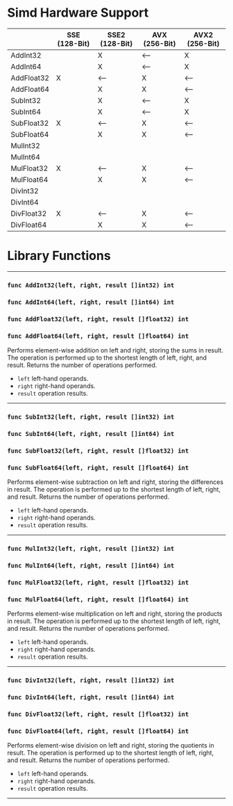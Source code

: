 # Simd Hardware Support
|          |SSE (128-Bit)|SSE2 (128-Bit)|AVX (256-Bit)|AVX2 (256-Bit)|
|----------|-------------|--------------|-------------|--------------|
|AddInt32  |             |X             |⟵           |X             |
|AddInt64  |             |X             |⟵           |X             |
|AddFloat32|X            |⟵            |X            |⟵            |
|AddFloat64|             |X             |X            |⟵            |
|SubInt32  |             |X             |⟵           |X             |
|SubInt64  |             |X             |⟵           |X             |
|SubFloat32|X            |⟵            |X            |⟵            |
|SubFloat64|             |X             |X            |⟵            |
|MulInt32  |             |              |             |              |
|MulInt64  |             |              |             |              |
|MulFloat32|X            |⟵            |X            |⟵            |
|MulFloat64|             |X             |X            |⟵            |
|DivInt32  |             |              |             |              |
|DivInt64  |             |              |             |              |
|DivFloat32|X            |⟵            |X            |⟵            |
|DivFloat64|             |X             |X            |⟵            |
# Library Functions
---
### ```func AddInt32(left, right, result []int32) int```
### ```func AddInt64(left, right, result []int64) int```
### ```func AddFloat32(left, right, result []float32) int```
### ```func AddFloat64(left, right, result []float64) int```
Performs element-wise addition on left and right, storing the sums in result.
The operation is performed up to the shortest length of left, right, and result.
Returns the number of operations performed.
- ```left``` left-hand operands.
- ```right``` right-hand operands.
- ```result``` operation results.
---
### ```func SubInt32(left, right, result []int32) int```
### ```func SubInt64(left, right, result []int64) int```
### ```func SubFloat32(left, right, result []float32) int```
### ```func SubFloat64(left, right, result []float64) int```
Performs element-wise subtraction on left and right, storing the differences in result.
The operation is performed up to the shortest length of left, right, and result.
Returns the number of operations performed.
- ```left``` left-hand operands.
- ```right``` right-hand operands.
- ```result``` operation results.
---
### ```func MulInt32(left, right, result []int32) int```
### ```func MulInt64(left, right, result []int64) int```
### ```func MulFloat32(left, right, result []float32) int```
### ```func MulFloat64(left, right, result []float64) int```
Performs element-wise multiplication on left and right, storing the products in result.
The operation is performed up to the shortest length of left, right, and result.
Returns the number of operations performed.
- ```left``` left-hand operands.
- ```right``` right-hand operands.
- ```result``` operation results.
---
### ```func DivInt32(left, right, result []int32) int```
### ```func DivInt64(left, right, result []int64) int```
### ```func DivFloat32(left, right, result []float32) int```
### ```func DivFloat64(left, right, result []float64) int```
Performs element-wise division on left and right, storing the quotients in result.
The operation is performed up to the shortest length of left, right, and result.
Returns the number of operations performed.
- ```left``` left-hand operands.
- ```right``` right-hand operands.
- ```result``` operation results.
---
